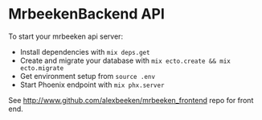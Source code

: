 # MrbeekenBackend API

To start your mrbeeken api server:

  * Install dependencies with `mix deps.get`
  * Create and migrate your database with `mix ecto.create && mix ecto.migrate`
  * Get environment setup from `source .env`
  * Start Phoenix endpoint with `mix phx.server`

See http://www.github.com/alexbeeken/mrbeeken_frontend repo for front end.
